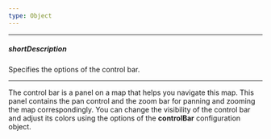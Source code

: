 ```yaml
---
type: Object
---
```

---
##### shortDescription
Specifies the options of the control bar.

---
The control bar is a panel on a map that helps you navigate this map. This panel contains the pan control and the zoom bar for panning and zooming the map correspondingly. You can change the visibility of the control bar and adjust its colors using the options of the **controlBar** configuration object.